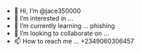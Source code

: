 - 👋 Hi, I’m @jace350000
- 👀 I’m interested in ...
- 🌱 I’m currently learning ... phishing
- 💞️ I’m looking to collaborate on ...
- 📫 How to reach me ...
+2349060306457
<!---
jace350000/jace350000 is a ✨ special ✨ repository because its `README.md` (this file) appears on your GitHub profile.
You can click the Preview link to take a look at your changes.
--->
